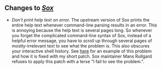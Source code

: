 ## Changes to *[Sox](https://sourceforge.net/p/sox/code/ci/master/tree/)*

- *Don't print help text on error.* The upstream version of Sox  prints the entire help text whenever command-line parsing results in an error. This is annoying because the help text is several pages long. So whenever you forget the complicated command-line syntax of Sox, instead of a helpful error message, you have to scroll up through several pages of mostly-irrelevant text to see what the problem is. This also obscures your interactive shell history. See [here](example-error.md) for an example of this problem and how it is fixed with my short patch. Sox maintainer Mans Rullgard refuses to apply this patch with a terse "I fail to see the problem.".

